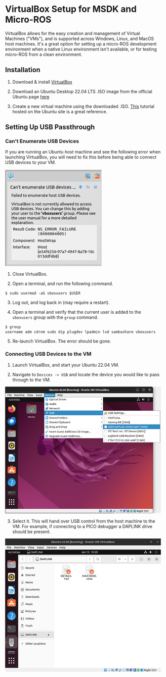 # VirtualBox Setup for MSDK and Micro-ROS

VirtualBox allows for the easy creation and management of Virtual Machines ("VMs"), and is supported across Windows, Linux, and MacOS host machines.  It's a great option for setting up a micro-ROS development environment when a native Linux environment isn't available, or for testing micro-ROS from a clean environment. 

## Installation

1. Download & install [VirtualBox](https://www.virtualbox.org/wiki/Downloads)

2. Download an Ubuntu Desktop 22.04 LTS .ISO image from the official Ubuntu page [here](https://ubuntu.com/download/desktop)

3. Create a new virtual machine using the downloaded .ISO.  [This](https://ubuntu.com/tutorials/how-to-run-ubuntu-desktop-on-a-virtual-machine-using-virtualbox#1-overview) tutorial hosted on the Ubuntu site is a great reference.

## Setting Up USB Passthrough

### Can't Enumerate USB Devices

If you are running an Ubuntu _host_ machine and see the following error when launching VirtualBox, you will need to fix this before being able to connect USB devices to your VM.

![Can't Enumerate USB Devices](res/VirtualBox_USB_Error.png)

1. Close VirtualBox.

2. Open a terminal, and run the following command.

```shell
$ sudo usermod -aG vboxusers $USER
```

3. Log out, and log back in (may require a restart).

4. Open a terminal and verify that the current user is added to the `vboxusers` group with the `group` command.

```shell
$ group
username adm cdrom sudo dip plugdev lpadmin lxd sambashare vboxusers
```

5. Re-launch VirtualBox.  The error should be gone.

### Connecting USB Devices to the VM

1. Launch VirtualBox, and start your Ubuntu 22.04 VM.

2. Navigate to `Devices -> USB` and locate the device you would like to pass through to the VM.

![Devices -> USB -> ARM DAPLink CMSIS-DAP](res/VirtualBox_SelectUSB.png)

3. Select it.  This will hand over USB control from the host machine to the VM.  For example, if connecting to a PICO debugger a DAPLINK drive should be present.

![DAPLINK Drive](res/VirtualBox_DAPLINK_Connected.png)